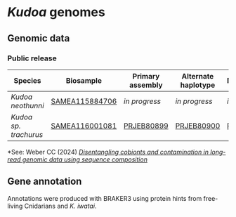 # _Kudoa_ genomes

## Genomic data

### Public release

| Species | Biosample | Primary assembly| Alternate haplotype | Mitochondrion | Assembly method |
| -- |--|--|--|--| -- |
| _Kudoa neothunni_ | [SAMEA115884706](https://www.ebi.ac.uk/ena/browser/view/SAMEA115884706) | _in progress_ | _in progress_ | _in progress_ | hifiasm-meta |
| _Kudoa sp. trachurus_ | [SAMEA116001081](https://www.ebi.ac.uk/ena/browser/view/SAMEA116001081) | [PRJEB80899](https://www.ebi.ac.uk/ena/browser/view/PRJEB80899) | [PRJEB80900](https://www.ebi.ac.uk/ena/browser/view/PRJEB80900) | [PRJEB81409](https://www.ebi.ac.uk/ena/browser/view/PRJEB81409) | [read_VAE*](https://github.com/CobiontID/read_VAE), wtdbg2 |


 *See: Weber CC (2024) [_Disentangling cobionts and contamination in long-read genomic data using sequence composition_](https://doi.org/10.1093/g3journal/jkae187)

## Gene annotation

Annotations were produced with BRAKER3 using protein hints from free-living Cnidarians and _K. iwatai_.
